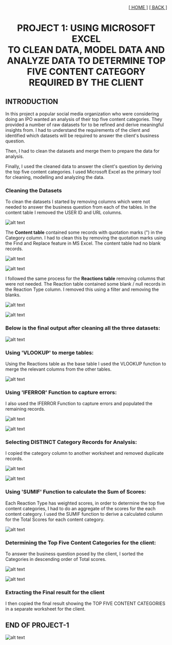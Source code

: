 <p align='right'>
<a href='https://github.com/omabogun'> [ HOME ]</a>
<a href='https://github.com/omabogun/Data-Analysis_Projects/blob/main/socialbuzz.md'> [ BACK ]</a>
</p>

# <p align='center'> PROJECT 1: USING MICROSOFT EXCEL <br> TO CLEAN DATA, MODEL DATA AND ANALYZE DATA TO DETERMINE TOP FIVE CONTENT CATEGORY REQUIRED BY THE CLIENT

## INTRODUCTION

In this project a popular social media organization who were considering doing an IPO wanted an analysis of their top five content categories.  They provided a number of raw datasets for to be refined and derive meaningful insights from.  I had to understand the requirements of the client and identified which datasets will be required to answer the client's business question.

Then, I had to clean the datasets and merge them to prepare the data for analysis.  

Finally, I used the cleaned data to answer the client's question by deriving the top five content categories.  I used Microsoft Excel as the primary tool for cleaning, modelling and analyzing the data.


### Cleaning the Datasets

To clean the datasets I started by removing columns which were not needed to answer the business question from each of the tables.  In the content table I removed the USER ID and URL columns.

![alt text](https://github.com/omabogun/Data-Analysis_Project-1/blob/main/images/project1_msexcel1.png "The Content Table")

The <b>Content table</b> contained some records with quotation marks (") in the Category column. I had to clean this by removing the quotation marks using the Find and Replace feature in MS Excel.  The content table had no blank records.

![alt text](https://github.com/omabogun/Data-Analysis_Project-1/blob/main/images/project1_msexcel2.png "The Content Table")

![alt text](https://github.com/omabogun/Data-Analysis_Project-1/blob/main/images/project1_msexcel3.png "The Content Table")

I followed the same process for the <b>Reactions table</b> removing columns that were not needed.  The Reaction table contained some blank / null records in the Reaction Type column.  I removed this using a filter and removing the blanks.  

![alt text](https://github.com/omabogun/Data-Analysis_Project-1/blob/main/images/project1_msexcel5.png "The Content Table")

![alt text](https://github.com/omabogun/Data-Analysis_Project-1/blob/main/images/project1_msexcel6.png "The Content Table")


### Below is the final output after cleaning all the three datasets:

![alt text](https://github.com/omabogun/Data-Analysis_Project-1/blob/main/images/project1_msexcel7b.png "The Content Table")

### Using 'VLOOKUP' to merge tables:

Using the Reactions table as the base table I used the VLOOKUP function to merge the relevant columns from the other tables.

![alt text](https://github.com/omabogun/Data-Analysis_Project-1/blob/main/images/project1_msexcel8.png "The Content Table")

### Using 'IFERROR' Function to capture errors:

I also used the IFERROR Function to capture errors and populated the remaining records.

![alt text](https://github.com/omabogun/Data-Analysis_Project-1/blob/main/images/project1_msexcel9.png "The Content Table")

![alt text](https://github.com/omabogun/Data-Analysis_Project-1/blob/main/images/project1_msexcel10.png "The Content Table")

### Selecting DISTINCT Category Records for Analysis:

I copied the category column to another worksheet and removed duplicate records.

![alt text](https://github.com/omabogun/Data-Analysis_Project-1/blob/main/images/project1_msexcel11.png "The Content Table")

![alt text](https://github.com/omabogun/Data-Analysis_Project-1/blob/main/images/project1_msexcel12.png "The Content Table")

### Using 'SUMIF' Function to calculate the Sum of Scores:

Each Reaction Type has weighted scores, in order to determine the top five content categories, I had to do an aggregate of the scores for the each content category.  I used the SUMIF function to derive a calculated column for the Total Scores for each content category.

![alt text](https://github.com/omabogun/Data-Analysis_Project-1/blob/main/images/project1_msexcel13.png "The Content Table")

### Determining the Top Five Content Categories for the client:

To answer the business question posed by the client, I sorted the Categories in descending order of Total scores.

![alt text](https://github.com/omabogun/Data-Analysis_Project-1/blob/main/images/project1_msexcel14.png "The Content Table")

![alt text](https://github.com/omabogun/Data-Analysis_Project-1/blob/main/images/project1_msexcel15.png "The Content Table")

### Extracting the Final result for the client

I then copied the final result showing the TOP FIVE CONTENT CATEGORIES in a separate worksheet for the client.

## END OF PROJECT-1

![alt text](https://github.com/omabogun/Data-Analysis_Project-1/blob/main/images/project1_msexcel16.png "The Content Table")

